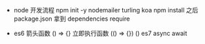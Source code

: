 - node 开发流程
npm init -y
nodemailer turling koa npm install 之后 package.json 拿到 dependencies
require


- es6 箭头函数 () => {}
  立即执行函数 (() => {}) ()
  es7 async await 